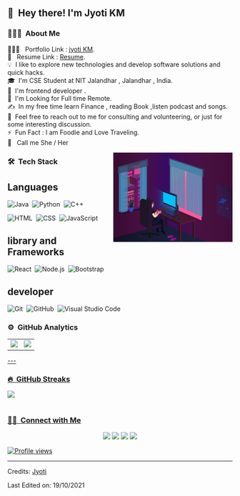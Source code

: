 
 ## 👋 &nbsp;Hey there! I'm Jyoti KM

### 👨🏻‍💻 &nbsp;About Me

👩🏽‍💻  &nbsp; Portfolio Link : [jyoti KM](https://jyoti-km.vercel.app/).\
📝  &nbsp; Resume Link : [Resume]( https://shorturl.at/exyA2 ).\
💡 &nbsp;I like to explore new technologies and develop software solutions and quick hacks.\
🎓 &nbsp;I'm CSE Student at NIT Jalandhar , Jalandhar , India.\
🌱 &nbsp;I'm frontend developer .\
💼  &nbsp;I'm Looking for Full time Remote.\
✍️ &nbsp;In my free time learn Finance , reading Book ,listen podcast and songs.\
💬 &nbsp;Feel free to reach out to me for consulting and volunteering, or just for some interesting discussion.\
⚡ &nbsp;Fun Fact : I am Foodie and Love Traveling.\
👩 &nbsp; Call me She / Her 

              

<img alt="Night Coding" height="200em" src="https://github.com/JyotiKM29/Random-Repository/blob/main/girl%20coding.gif" align="right"/>

### 🛠 &nbsp;Tech Stack

## Languages
![Java](https://img.shields.io/badge/-Java-05122A?style=flat&logo=Java&logoColor=FFA518)&nbsp;
![Python](https://img.shields.io/badge/-Python-05122A?style=flat&logo=python)&nbsp;
![C++](https://img.shields.io/badge/-C++-05122A?style=flat&logo=C%2B%2B&logoColor=00599C)&nbsp;

![HTML](https://img.shields.io/badge/-HTML-05122A?style=flat&logo=HTML5)&nbsp;
![CSS](https://img.shields.io/badge/-CSS-05122A?style=flat&logo=CSS3&logoColor=1572B6)&nbsp;
![JavaScript](https://img.shields.io/badge/-JavaScript-05122A?style=flat&logo=javascript)&nbsp;

## library and Frameworks
![React](https://img.shields.io/badge/-React-05122A?style=flat&logo=react)&nbsp;
![Node.js](https://img.shields.io/badge/-Node.js-05122A?style=flat&logo=node.js)&nbsp;
![Bootstrap](https://img.shields.io/badge/-Bootstrap-05122A?style=flat&logo=bootstrap&logoColor=563D7C)

## developer 
![Git](https://img.shields.io/badge/-Git-05122A?style=flat&logo=git)&nbsp;
![GitHub](https://img.shields.io/badge/-GitHub-05122A?style=flat&logo=github)&nbsp;
![Visual Studio Code](https://img.shields.io/badge/-Visual%20Studio%20Code-05122A?style=flat&logo=visual-studio-code&logoColor=007ACC)&nbsp;

### ⚙️ &nbsp;GitHub Analytics



<table align=none>
  <tr>
<a href="https://github.com/SurajjBhardwaj">
  </tr>
    <tr>
       <td>
      <img height="180em"  src="https://github-readme-stats-eight-theta.vercel.app/api?username=jyotikm29&show_icons=true&theme=algolia&include_all_commits=true&count_private=true"/>
      </td>
      <td>
 <img height="180em"  src="https://github-readme-stats-eight-theta.vercel.app/api/top-langs/?username=jyotikm29&layout=compact&langs_count=8&theme=algolia"/>
</a> </td>
</tr>
</table>
---

### 🔥 &nbsp;GitHub Streaks
<table>  
  <tr>
   <img height="360em"  src="https://github-readme-streak-stats.herokuapp.com/?user=jyotikm29&show_icons=true&theme=algolia&border=true"/>
  </tr>
</table>







### 🤝🏻 &nbsp;Connect with Me

<p align="center">
<a href="https://jyoti-km.vercel.app/"><img src="https://img.shields.io/badge/-JyotiKm-3423A6?style=flat&logo=Google-Chrome&logoColor=white"/></a>
<a href="https://www.linkedin.com/in/jyotikmr/"><img src="https://img.shields.io/badge/LinkedIn-Jyoti-blue"/></a>
<a href="https://twitter.com/jyotis_tweet "><img src = "https://img.shields.io/badge/Twitter-Jyoti-blue" /></a>
<a href="https://github.com/JyotiKM29"><img src = "https://img.shields.io/badge/GitHub-JyotiKM29-lightgrey" /></a>
 
 

[![Profile views](https://visitcount.itsvg.in/api?id=JyotiKM29&label=Profile%20Views&color=6&pretty=false)](https://visitcount.itsvg.in)

-----
Credits: [Jyoti](https://github.com/JyotiKM29)


Last Edited on: 19/10/2021
